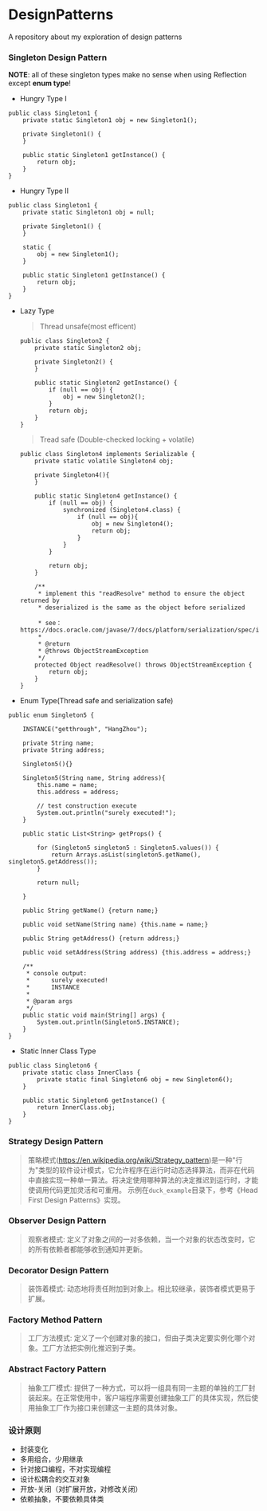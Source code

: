 # DesignPatterns
A repository about my exploration of design patterns

### Singleton Design Pattern

**NOTE**: all of these singleton types make no sense when using Reflection except **enum type**!

* Hungry Type I
```$xslt
public class Singleton1 {
    private static Singleton1 obj = new Singleton1();

    private Singleton1() {
    }

    public static Singleton1 getInstance() {
        return obj;
    }
}
```
* Hungry Type II
```$xslt
public class Singleton1 {
    private static Singleton1 obj = null;

    private Singleton1() {
    }
    
    static {
        obj = new Singleton1();
    }

    public static Singleton1 getInstance() {
        return obj;
    }
}
```
* Lazy Type

    > Thread unsafe(most efficent)
    ```$xslt
    public class Singleton2 {
        private static Singleton2 obj;
    
        private Singleton2() {
        }
    
        public static Singleton2 getInstance() {
            if (null == obj) {
                obj = new Singleton2();
            }
            return obj;
        }
    }
    ```
    > Tread safe (Double-checked locking + volatile)
    ```$xslt
    public class Singleton4 implements Serializable {
        private static volatile Singleton4 obj;
     
        private Singleton4(){
        }
     
        public static Singleton4 getInstance() {
            if (null == obj) {
                synchronized (Singleton4.class) {
                    if (null == obj){
                        obj = new Singleton4();
                        return obj;
                    }
                }
            }
    
            return obj;
        }
     
        /**
         * implement this "readResolve" method to ensure the object returned by 
         * deserialized is the same as the object before serialized
         
         * see：https://docs.oracle.com/javase/7/docs/platform/serialization/spec/input.html#5903
         *
         * @return
         * @throws ObjectStreamException
         */
        protected Object readResolve() throws ObjectStreamException {
            return obj;
        }
    }
    ```
* Enum Type(Thread safe and serialization safe)
```$xslt
public enum Singleton5 {
 
    INSTANCE("getthrough", "HangZhou");
 
    private String name;
    private String address;
 
    Singleton5(){}
 
    Singleton5(String name, String address){
        this.name = name;
        this.address = address;

        // test construction execute
        System.out.println("surely executed!");
    }
 
    public static List<String> getProps() {

        for (Singleton5 singleton5 : Singleton5.values()) {
            return Arrays.asList(singleton5.getName(), singleton5.getAddress());
        }

        return null;

    }

    public String getName() {return name;}

    public void setName(String name) {this.name = name;}

    public String getAddress() {return address;}

    public void setAddress(String address) {this.address = address;}
 
    /**
     * console output:
     *      surely executed!
     *      INSTANCE
     *
     * @param args
     */
    public static void main(String[] args) {
        System.out.println(Singleton5.INSTANCE);
    }
}
```
* Static Inner Class Type
```$xslt
public class Singleton6 {
    private static class InnerClass {
        private static final Singleton6 obj = new Singleton6();
    }
 
    public static Singleton6 getInstance() {
        return InnerClass.obj;
    }
}
```

### Strategy Design Pattern
> 策略模式(https://en.wikipedia.org/wiki/Strategy_pattern)是一种"行为"类型的软件设计模式，它允许程序在运行时动态选择算法，而非在代码中直接实现一种单一算法。将决定使用哪种算法的决定推迟到运行时，才能使调用代码更加灵活和可重用。
示例在`duck_example`目录下，参考《Head First Design Patterns》实现。

### Observer Design Pattern
> 观察者模式: 定义了对象之间的一对多依赖，当一个对象的状态改变时，它的所有依赖者都能够收到通知并更新。

### Decorator Design Pattern
> 装饰着模式: 动态地将责任附加到对象上。相比较继承，装饰者模式更易于扩展。

### Factory Method Pattern
> 工厂方法模式: 定义了一个创建对象的接口，但由子类决定要实例化哪个对象。工厂方法把实例化推迟到子类。

### Abstract Factory Pattern
> 抽象工厂模式: 提供了一种方式，可以将一组具有同一主题的单独的工厂封装起来。在正常使用中，客户端程序需要创建抽象工厂的具体实现，然后使用抽象工厂作为接口来创建这一主题的具体对象。


### 设计原则
* 封装变化
* 多用组合，少用继承
* 针对接口编程，不对实现编程
* 设计松耦合的交互对象
* 开放-关闭（对扩展开放，对修改关闭）
* 依赖抽象，不要依赖具体类









